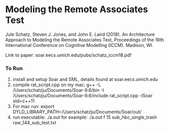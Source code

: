 # Modeling the Remote Associates Test
Jule Schatz, Steven J. Jones, and John E. Laird (2018). An Architecture Approach 
to Modeling the Remote Associates Test, Proceedings of the 16th International 
Conference on Cognitive Modelling (ICCM). Madison, WI.

Link to paper: soar.eecs.umich.edu/pubs/schatz_iccm18.pdf


### To Run
1. install and setup Soar and SML, details found at soar.eecs.umich.edu
2. compile rat_script.cpp
  on my mac: g++ -L /Users/schatzju/Documents/Soar-9.6/bin -I /Users/schatzju/Documents/Soar-9.6/include rat_script.cpp -lSoar  std=c++11
3. For mac run: export DYLD_LIBRARY_PATH=/Users/schatzju/Documents/Soar/out/
4. run executable:  ./a.out <f or c> <attempts> <database name> <rat problems text file>
   for example:  ./a.out f 15 sub_hbc_single_trash raw_144_sub_test.txt
